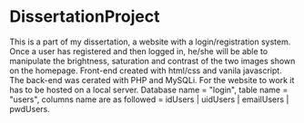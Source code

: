 # DissertationProject

This is a part of my dissertation, a website with a login/registration system. Once a user has registered and then logged in, he/she will be able to manipulate the brightness, saturation and contrast of the two images shown on the homepage.
Front-end created with html/css and vanila javascript. The back-end was cerated with PHP and MySQLi. For the website to work it has to be hosted on a local server. Database name = "login", table name = "users", columns name are as followed = idUsers | uidUsers | emailUsers | pwdUsers.
